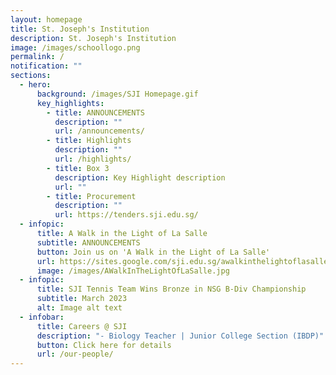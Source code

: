 ```yaml
---
layout: homepage
title: St. Joseph's Institution
description: St. Joseph's Institution
image: /images/schoollogo.png
permalink: /
notification: ""
sections:
  - hero:
      background: /images/SJI Homepage.gif
      key_highlights:
        - title: ANNOUNCEMENTS
          description: ""
          url: /announcements/
        - title: Highlights
          description: ""
          url: /highlights/
        - title: Box 3
          description: Key Highlight description
          url: ""
        - title: Procurement
          description: ""
          url: https://tenders.sji.edu.sg/
  - infopic:
      title: A Walk in the Light of La Salle
      subtitle: ANNOUNCEMENTS
      button: Join us on 'A Walk in the Light of La Salle'
      url: https://sites.google.com/sji.edu.sg/awalkinthelightoflasalle
      image: /images/AWalkInTheLightOfLaSalle.jpg
  - infopic:
      title: SJI Tennis Team Wins Bronze in NSG B-Div Championship
      subtitle: March 2023
      alt: Image alt text
  - infobar:
      title: Careers @ SJI
      description: "- Biology Teacher | Junior College Section (IBDP)"
      button: Click here for details
      url: /our-people/
---
```

